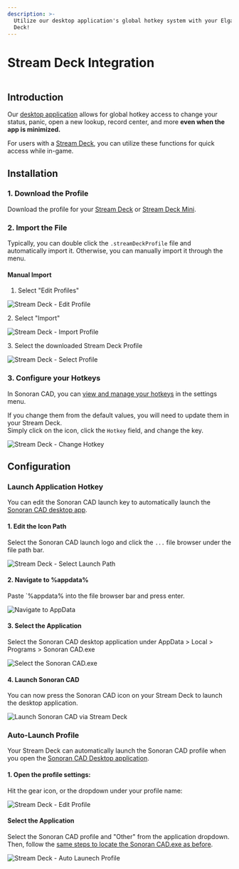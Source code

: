 ```yaml
---
description: >-
  Utilize our desktop application's global hotkey system with your Elgato Stream
  Deck!
---
```


# Stream Deck Integration

<figure><img src="../.gitbook/assets/streamdeck.png" alt=""><figcaption></figcaption></figure>

## Introduction

Our [desktop application](../downloads/) allows for global hotkey access to change your status, panic, open a new lookup, record center, and more **even when the app is minimized.**

For users with a [Stream Deck](https://www.elgato.com/en/stream-deck), you can utilize these functions for quick access while in-game.

## Installation

### 1. Download the Profile

Download the profile for your [Stream Deck](https://sonoransoftware.com/assets/files/sonorancad/SonoranCADFull.streamDeckProfile) or [Stream Deck Mini](https://sonoransoftware.com/assets/files/sonorancad/SonoranCADMini.streamDeckProfile).

### 2. Import the File

Typically, you can double click the `.streamDeckProfile` file and automatically import it. Otherwise, you can manually import it through the menu.

#### Manual Import

1. Select "Edit Profiles"

![Stream Deck - Edit Profile](<../.gitbook/assets/image (347).png>)

2\. Select "Import"

![Stream Deck - Import Profile](<../.gitbook/assets/image (384).png>)

3\. Select the downloaded Stream Deck Profile

![Stream Deck - Select Profile](<../.gitbook/assets/image (311).png>)

### 3. Configure your Hotkeys

In Sonoran CAD, you can [view and manage your hotkeys](../tutorials/other-features/configurable-hotkeys.md) in the settings menu.

If you change them from the default values, you will need to update them in your Stream Deck.\
Simply click on the icon, click the `Hotkey` field, and change the key.

![Stream Deck - Change Hotkey](<../.gitbook/assets/image (364).png>)

## Configuration

### Launch Application Hotkey

You can edit the Sonoran CAD launch key to automatically launch the [Sonoran CAD desktop app](../downloads/).

#### 1. Edit the Icon Path

Select the Sonoran CAD launch logo and click the `...` file browser under the file path bar.

![Stream Deck - Select Launch Path](<../.gitbook/assets/image (315).png>)

#### 2. Navigate to %appdata%

Paste \`%appdata% into the file browser bar and press enter.

![Navigate to AppData](<../.gitbook/assets/image (335).png>)

#### 3. Select the Application

Select the Sonoran CAD desktop application under AppData > Local > Programs > Sonoran CAD.exe

![Select the Sonoran CAD.exe](<../.gitbook/assets/image (370).png>)

#### 4. Launch Sonoran CAD

You can now press the Sonoran CAD icon on your Stream Deck to launch the desktop application.

![Launch Sonoran CAD via Stream Deck](<../.gitbook/assets/image (336).png>)

### Auto-Launch Profile

Your Stream Deck can automatically launch the Sonoran CAD profile when you open the [Sonoran CAD Desktop application](../downloads/).

#### 1. Open the profile settings:

Hit the gear icon, or the dropdown under your profile name:

![Stream Deck - Edit Profile](<../.gitbook/assets/image (347).png>)

#### Select the Application

Select the Sonoran CAD profile and "Other" from the application dropdown.\
Then, follow the [same steps to locate the Sonoran CAD.exe as before](stream-deck-integration.md#2-navigate-to-appdata).

![Stream Deck - Auto Launech Profile](<../.gitbook/assets/image (317).png>)
